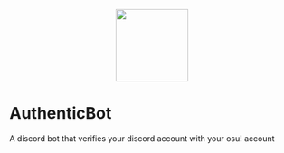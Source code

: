 
<p align="center"><img src="https://puu.sh/HRNz8/5627407434.png" width="128" height="auto" /></p>

# AuthenticBot
A discord bot that verifies your discord account with your osu! account


